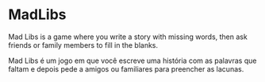 # MadLibs
Mad Libs is a game where you write a story with missing words, then ask friends or family members to fill in the blanks.

Mad Libs é um jogo em que você escreve uma história com as palavras que faltam e depois pede a amigos ou familiares para preencher as lacunas.
